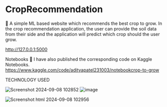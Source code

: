 # CropRecommendation
🌿
A simple ML  based website which recommends the best crop to grow. 
In the crop recommendation application, the user can provide the soil data from their side and the application will predict which crop should the user grow.

http://127.0.0.1:5000


Notebooks 📓
I have also published the corresponding code on Kaggle Notebooks.
https://www.kaggle.com/code/adityapatel231003/notebookcrop-to-grow


TECHNOLOGY USED

![Screenshot 2024-09-08 102852](https://github.com/user-attachments/assets/6e50390d-fbff-4524-9ad1-90ade67ab541)
![image](https://github.com/user-attachments/assets/13acc0a6-d1f0-4608-85fb-87b2e05ce0e2)

![Screenshot html 2024-09-08 102956](https://github.com/user-attachments/assets/aa00f722-a4ac-49a5-9e75-afebad487904)







